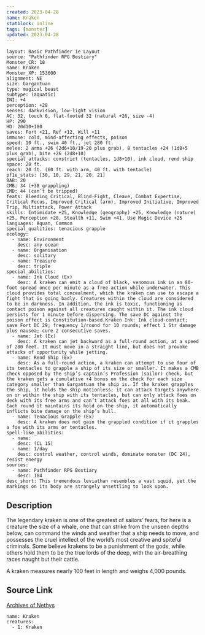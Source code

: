 ```yaml
---
created: 2023-04-28
name: Kraken
statblock: inline
tags: [monster]
updated: 2023-04-28
---
```

```statblock
layout: Basic Pathfinder 1e Layout
source: "Pathfinder RPG Bestiary"
Monster_CR: 18
name: Kraken
Monster_XP: 153600
alignment: NE
size: Gargantuan
type: magical beast
subtype: (aquatic)
INI: +4
perception: +28
senses: darkvision, low-light vision
AC: 32, touch 6, flat-footed 32 (natural +26, size -4)
HP: 290
HD: 20d10+180
saves: Fort +21, Ref +12, Will +11
immune: cold, mind-affecting effects, poison
speed: 10 ft., swim 40 ft., jet 280 ft.
melee: 2 arms +26 (2d6+10/19-20 plus grab), 8 tentacles +24 (1d8+5 plus grab), bite +26 (2d8+10)
special_attacks: constrict (tentacles, 1d8+10), ink cloud, rend ship
space: 20 ft.
reach: 20 ft. (60 ft. with arm, 40 ft. with tentacle)
pf1e_stats: [30, 10, 29, 21, 20, 21]
BAB: 20
CMB: 34 (+38 grappling)
CMD: 44 (can’t be tripped)
feats: Bleeding Critical, Blind-Fight, Cleave, Combat Expertise, Critical Focus, Improved Critical (arm), Improved Initiative, Improved Trip, Multiattack, Power Attack
skills: Intimidate +25, Knowledge (geography) +25, Knowledge (nature) +25, Perception +28, Stealth +11, Swim +41, Use Magic Device +25
languages: Aquan, Common
special_qualities: tenacious grapple
ecology:
  - name: Environment
    desc: any ocean
  - name: Organisation
    desc: solitary
  - name: Treasure
    desc: triple
special_abilities:
  - name: Ink Cloud (Ex)
    desc: A kraken can emit a cloud of black, venomous ink in an 80-foot spread once per minute as a free action while underwater. This cloud provides total concealment, which the kraken can use to escape a fight that is going badly. Creatures within the cloud are considered to be in darkness. In addition, the ink is toxic, functioning as contact poison against all creatures caught within it. The ink cloud persists for 1 minute before dispersing. The save DC against the poison effect is Constitution-based.Kraken Ink: Ink cloud-contact; save Fort DC 29; frequency 1/round for 10 rounds; effect 1 Str damage plus nausea; cure 2 consecutive saves.
  - name: Jet (Ex)
    desc: A kraken can jet backward as a full-round action, at a speed of 280 feet. It must move in a straight line, but does not provoke attacks of opportunity while jetting.
  - name: Rend Ship (Ex)
    desc: As a full-round action, a kraken can attempt to use four of its tentacles to grapple a ship of its size or smaller. It makes a CMB check opposed by the ship’s captain’s Profession (sailor) check, but the kraken gets a cumulative +4 bonus on the check for each size category smaller than Gargantuan the ship is. If the kraken grapples the ship, it holds the ship motionless; it can attack targets anywhere on or within the ship with its tentacles, but can only attack foes on deck with its free arms and can’t attack foes at all with its beak. Each round it maintains its hold on the ship, it automatically inflicts bite damage on the ship’s hull.
  - name: Tenacious Grapple (Ex)
    desc: A kraken does not gain the grappled condition if it grapples a foe with its arms or tentacles.
spell-like_abilities:
  - name:
    desc: (CL 15)
  - name: 1/day
    desc: control weather, control winds, dominate monster (DC 24), resist energy
sources:
  - name: Pathfinder RPG Bestiary
    desc: 184
desc_short: This tremendous leviathan resembles a vast squid, yet the markings on its body are strangely unsettling to look upon.
```
## Description
The legendary kraken is one of the greatest of sailors’ fears, for here is a creature the size of a whale, one that can strike from the unseen depths below, can command the winds and weather that a ship needs to move, and possesses the cruel intellect of the world’s most creative and spiteful criminals. Some believe krakens to be a punishment of the gods, while others hold them to be the true lords of the deep, with the air-breathing races naught but their cattle.

A kraken measures nearly 100 feet in length and weighs 4,000 pounds.
## Source Link
[Archives of Nethys](https://aonprd.com/MonsterDisplay.aspx?ItemName=Kraken)
```encounter-table
name: Kraken
creatures:
  - 1: Kraken
```
